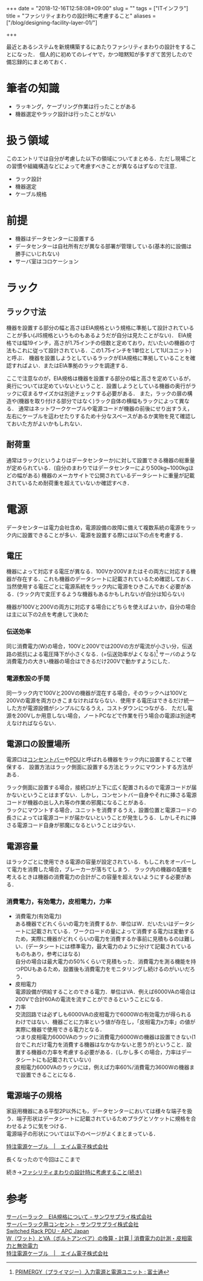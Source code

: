 +++
date = "2018-12-16T12:58:08+09:00"
slug = ""
tags = ["ITインフラ"]
title = "ファシリティまわりの設計時に考慮すること"
aliases = ["/blog/designing-facility-layer-01/"]

+++

最近とあるシステムを新規構築するにあたりファシリティまわりの設計をすることになった．
個人的に初めてのレイヤで，かつ暗黙知が多すぎて苦労したので備忘録的にまとめておく．

# 筆者の知識
* ラッキング，ケーブリング作業は行ったことがある
* 機器選定やラック設計は行ったことがない

# 扱う領域
このエントリでは自分が考慮した以下の領域についてまとめる．ただし現場ごとの習慣や組織構造などによって考慮すべきことが異なるはずなので注意．

* ラック設計
* 機器選定
* ケーブル規格

# 前提
* 機器はデータセンターに設置する
* データセンターは自社所有だが異なる部署が管理している(基本的に設備は勝手にいじれない)
* サーバ室はコロケーション

# ラック
## ラック寸法
機器を設置する部分の幅と高さはEIA規格という規格に準拠して設計されていることが多い(JIS規格というものもあるようだが自分は見たことがない)．
EIA規格では幅19インチ，高さが1.75インチの倍数と定めており，だいたいの機器の寸法もこれに従って設計されている．この1.75インチを1単位として1U(ユニット)と呼ぶ．
機器を設置しようとしているラックがEIA規格に準拠していることを確認すればよい．またはEIA準拠のラックを調達する．

ここで注意なのが，EIA規格は機器を設置する部分の幅と高さを定めているが，奥行については定めていないということ．設置しようとしている機器の奥行がラックに収まるサイズかは別途チェックする必要がある．
また，ラックの扉の構造や(機器を取り付ける部分ではなく)ラック自体の横幅もラックによって異なる．
通常はネットワークケーブルや電源コードが機器の前後にせり出すうえ，左右にケーブルを這わせたりするため十分なスペースがあるか実物を見て確認しておいた方がよいかもしれない．

## 耐荷重
通常はラック(というよりはデータセンターか)に対して設置できる機器の総重量が定められている．(自分のまわりではデータセンターにより500kg~1000kgほどの幅がある)
機器のメーカサイトで公開されているデータシートに重量が記載されているため耐荷重を超えていないか確認すべき．

# 電源
データセンターは電力会社含め，電源設備の故障に備えて複数系統の電源をラック内に設置できることが多い．電源を設置する際には以下の点を考慮する．

## 電圧
機器によって対応する電圧が異なる．100Vか200Vまたはその両方に対応する機器が存在する．これも機器のデータシートに記載されているため確認しておく．
当然使用する電圧ごとに電源系統をラック内に電源をひきこんでおく必要がある．(ラック内で変圧するような機器もあるかもしれないが自分は知らない)

機器が100Vと200Vの両方に対応する場合にどちらを使えばよいか，自分の場合は主に以下の2点を考慮して決めた

### 伝送効率
同じ消費電力(W)の場合，100Vと200Vでは200Vの方が電流が小さい分，伝送路の抵抗による電圧降下が小さくなる．(=伝送効率がよくなる)[^1]
サーバのような消費電力の大きい機器の場合はできるだけ200Vで動かすようにした．

### 電源敷設の手間
同一ラック内で100Vと200Vの機器が混在する場合，そのラックへは100Vと200Vの電源を両方ひきこまなければならない．使用する電圧はできるだけ統一した方が電源設備がシンプルになるうえ，コストダウンにつながる．
ただし電源を200Vしか用意しない場合，ノートPCなどで作業を行う場合の電源は別途考えなければならない．

## 電源口の設置場所
電源口は[コンセントバー](https://www.sanwa.co.jp/product/oatap/server/index.html)や[PDU](https://www.networld.co.jp/product/schneider/pro_info/pdu/)と呼ばれる機器をラック内に設置することで確保する．
設置方法はラック側面に設置する方法とラックにマウントする方法がある．

ラック側面に設置する場合，接続口が上下に広く配置されるので電源コードが届かないということはまずない．しかし，コンセントバー自身やそれに挿さる電源コードが機器の出し入れ等の作業の邪魔になることがある．  
ラックにマウントする場合，ユニットを消費するうえ，設置位置と電源コードの長さによっては電源コードが届かないということが発生しうる．しかしそれに挿さる電源コード自身が邪魔になるということは少ない．

## 電源容量
はラックごとに使用できる電源の容量が設定されている．もしこれをオーバーして電力を消費した場合，ブレーカーが落ちてしまう．
ラック内の機器の配置を考えるときは機器の消費電力の合計がこの容量を超えないようにする必要がある．

### 消費電力，有効電力，皮相電力，力率
* 消費電力(有効電力)  
    ある機器でどれくらいの電力を消費するか．単位はW．だいたいはデータシートに記載されている．ワークロードの量によって消費する電力は変動するため，実際に機器がどれくらいの電力を消費するか事前に見積もるのは難しい．(データシートには標準電力，最大電力のように分けて記載されているものもあり，参考にはなる)  
    自分の場合は最大電力の50%くらいで見積もった．消費電力を測る機能を持つPDUもあるため，設置後も消費電力をモニタリングし続けるのがいいだろう．
* 皮相電力  
    電源設備が供給することのできる電力．単位はVA．例えば6000VAの場合は200Vで合計60Aの電流を流すことができるということになる．
* 力率  
    交流回路では必ずしも6000VAの皮相電力で6000Wの有効電力が得られるわけではない．機器ごとに力率という値が存在し，「皮相電力x力率」の値が実際に機器で使用できる電力となる．  
    つまり皮相電力6000VAのラックに消費電力6000Wの機器は設置できない(1台でこれだけ電力を消費する機器はなかなかないと思うが)ということ．設置する機器の力率を考慮する必要がある．(しかし多くの場合，力率はデータシートにも記載されていない)  
    皮相電力6000VAのラックには，例えば力率60%/消費電力3600Wの機器まで設置できることになる．

## 電源端子の規格
家庭用機器にある平型2P以外にも，データセンターにおいては様々な端子を扱う．端子形状はデータシートに記載されているためプラグとソケットに規格を合わせるように気をつける．  
電源端子の形状については以下のページがよくまとまっている．

[特注電源ケーブル　|　エイム電子株式会社](http://www.aim-ele.co.jp/products/custom-powercable/)

長くなったので今回はここまで

続き→[ファシリティまわりの設計時に考慮すること(続き)](../designing-facility-layer-02/)

# 参考
[サーバーラック　EIA規格について - サンワサプライ株式会社](https://www.sanwa.co.jp/product/desk_rack/server/server_select_eia.html)  
[サーバーラック用コンセント - サンワサプライ株式会社](https://www.sanwa.co.jp/product/oatap/server/index.html)  
[Switched Rack PDU - APC Japan](https://www.apc.com/shop/jp/ja/categories/power-distribution/rack-power-distribution/switched-rack-pdu/N-17k76am)  
[W（ワット）とVA（ボルトアンペア）の換算・計算 | 消費電力の計測・皮相電力と無効電力](https://electric-facilities.jp/denki4/watt.html)  
[特注電源ケーブル　|　エイム電子株式会社](http://www.aim-ele.co.jp/products/custom-powercable/)

[^1]: [PRIMERGY（プライマジー）入力電源と電源ユニット : 富士通](http://jp.fujitsu.com/platform/server/primergy/technical/pcserver-description/power.html#p2)
